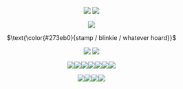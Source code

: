 <p align="center">
  <img src="https://64.media.tumblr.com/ded70146155efb68dd22302998257a23/ad68c02a7af56974-12/s540x810/c473fba2974898e2999fb5ef5165ab0b434d9576.gifv">
  <img src="https://i.imgur.com/dQIdSJu.png">
</p>
<p align="center">
  <img src="https://i.imgur.com/jhZKsVP.png">
</p>
<p align="center">
$\text{\color{#273eb0}{stamp / blinkie / whatever hoard}}$
</p>
<p align="center">
  <img src="https://i.imgur.com/xwMNrD9.png">
  <img src="https://64.media.tumblr.com/556d830156e1994072d131a1a6ef4349/038b5d1fbc72f290-03/s400x600/e851ba13cbeaad31b66ff2aac9e394892b3c0718.gifv">
</p>
<p align="center">
  <a href="https://www.tumblr.com/fawndollie/733318561675821056/some-of-my-favourite-stamps-bc-they-are-currently"><img src="https://64.media.tumblr.com/f578c850e06756b5df3d39c759d4d151/1923bddbf54c0100-37/s100x200/eb7be95eebf69dcc009d8ff8bec6bf58aa5ce15c.pnj"><a href="https://www.tumblr.com/sylveonsheart/726561629340336128/various-stamps"><img src="https://64.media.tumblr.com/c27a871bbb2f222a3ce5249eacaebe4a/b3d83bbf44993478-7a/s100x200/21616f41e54eddb382722c454c47e2ffad25b783.jpg"><a href="https://www.tumblr.com/penpalspencil/704409419597905920/the-entirety-of-reef-blower-as-a-deviantart-stamp"><img src="https://64.media.tumblr.com/7b2d2bc2daaa7e49b4060f50580ac32c/c3de01a11644097d-ba/s100x200/e6cd1fba5d8acfd79709ec6bced89ac4f6f109ef.gifv"><a href="https://www.tumblr.com/fihas/724738111905595392/some-da-stamps-ive-made-over-the-past-week"><img src="https://64.media.tumblr.com/00e1dd79720787f0d6508e94969f5920/9328aa9bfd3300b0-18/s100x200/1b2d4356a9fdb8547171b7e2fbb06ffcb1f002e4.pnj"><a href="https://www.tumblr.com/stupidcopper/735503237913952256/sometimes-i-dabble-in-a-little-stamp-making"><img src="https://64.media.tumblr.com/f1e951da516ca8abc20cf8dd39900bca/d39c71fbeeb5092d-ff/s250x400/35ad9c8d7c7e69ffd0a06d4ff0864b7edd8ba076.gifv"><a href=""><img src="https://64.media.tumblr.com/31f4d7c46c3592d4d1f06e2684bb55d3/d39c71fbeeb5092d-5a/s100x200/920a775dceda392fa5b587ea83b5fe96c60fee81.gifv"><a href="https://www.tumblr.com/ishhbowl/738453787273019393/hey-guys-i-tried-making-a-stamp-for-the-first"><img src="https://64.media.tumblr.com/873669e9e58839c6b34b52c90990c502/9e01b0c67f75083f-64/s100x200/0212b752a1ad4933c81e874d9ccf7d6275d3c298.gifv">
  </a>
</p>

<p align="center">
  <a href="https://www.tumblr.com/cheezitofthevalley/748221629086203904/rare-blinkies"><img src="https://64.media.tumblr.com/583182549ad5bdf6dd629bae88b62570/53b28a880a29cd42-71/s250x400/af604bf2af32f7972dc86249fb81477c177414ac.gifv"><a href="https://www.tumblr.com/cheezitofthevalley/748221629086203904/rare-blinkies"><img src="https://64.media.tumblr.com/de129f56314ba7465ea4cc16374a8723/53b28a880a29cd42-4d/s250x400/f771e840964c4efd3848d28d8c57436d690afd19.gifv"><a href="https://www.tumblr.com/cheezitofthevalley/748221629086203904/rare-blinkies"><img src="https://64.media.tumblr.com/e903f4a92a95acae10c7dc73d235e2ef/53b28a880a29cd42-e8/s250x400/fcaf94a99fb4ec621758a44d29c40bc7255efeb3.gifv"><a href="https://www.tumblr.com/cheezitofthevalley/748221629086203904/rare-blinkies"><img src="https://64.media.tumblr.com/db354b2e16fb12907243e8878493f99e/53b28a880a29cd42-5c/s250x400/31148caa3c2356f532a42ef265445d6d77509fdc.gifv">
</a>
